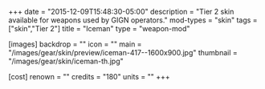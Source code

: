 +++
date = "2015-12-09T15:48:30-05:00"
description = "Tier 2 skin available for weapons used by GIGN operators."
mod-types = "skin"
tags = ["skin","Tier 2"]
title = "Iceman"
type = "weapon-mod"

[images]
  backdrop = ""
  icon = ""
  main = "/images/gear/skin/preview/iceman-417--1600x900.jpg"
  thumbnail = "/images/gear/skin/iceman-th.jpg"

[cost]
  renown = ""
  credits = "180"
  units = ""
+++
